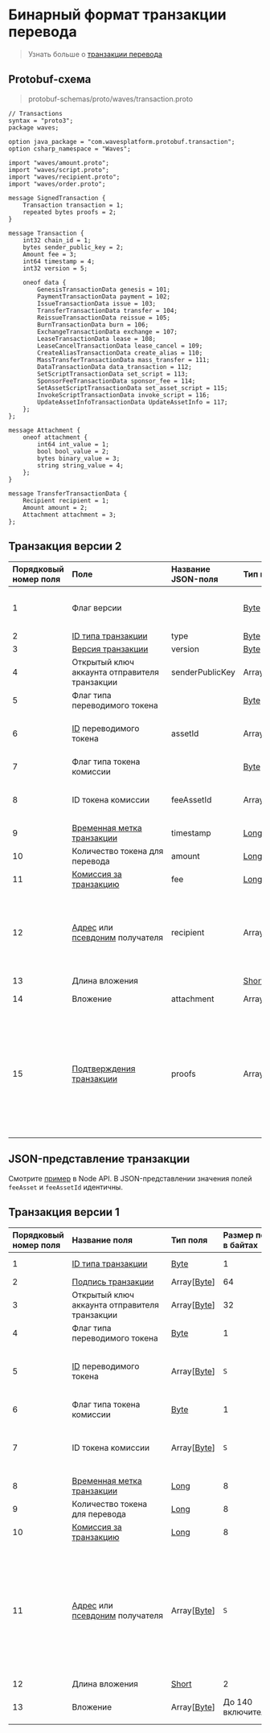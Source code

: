 # Бинарный формат транзакции перевода

> Узнать больше о [транзакции перевода](/ru/blockchain/transaction-type/transfer-transaction)

## Protobuf-схема

> protobuf-schemas/proto/waves/transaction.proto

```
// Transactions
syntax = "proto3";
package waves;
  
option java_package = "com.wavesplatform.protobuf.transaction";
option csharp_namespace = "Waves";
  
import "waves/amount.proto";
import "waves/script.proto";
import "waves/recipient.proto";
import "waves/order.proto";
  
message SignedTransaction {
    Transaction transaction = 1;
    repeated bytes proofs = 2;
}
  
message Transaction {
    int32 chain_id = 1;
    bytes sender_public_key = 2;
    Amount fee = 3;
    int64 timestamp = 4;
    int32 version = 5;
  
    oneof data {
        GenesisTransactionData genesis = 101;
        PaymentTransactionData payment = 102;
        IssueTransactionData issue = 103;
        TransferTransactionData transfer = 104;
        ReissueTransactionData reissue = 105;
        BurnTransactionData burn = 106;
        ExchangeTransactionData exchange = 107;
        LeaseTransactionData lease = 108;
        LeaseCancelTransactionData lease_cancel = 109;
        CreateAliasTransactionData create_alias = 110;
        MassTransferTransactionData mass_transfer = 111;
        DataTransactionData data_transaction = 112;
        SetScriptTransactionData set_script = 113;
        SponsorFeeTransactionData sponsor_fee = 114;
        SetAssetScriptTransactionData set_asset_script = 115;
        InvokeScriptTransactionData invoke_script = 116;
        UpdateAssetInfoTransactionData UpdateAssetInfo = 117;
    };
};

message Attachment {
    oneof attachment {
        int64 int_value = 1;
        bool bool_value = 2;
        bytes binary_value = 3;
        string string_value = 4;
    };
}

message TransferTransactionData {
    Recipient recipient = 1;
    Amount amount = 2;
    Attachment attachment = 3;
};
```

## Транзакция версии 2

| Порядковый номер поля | Поле | Название JSON-поля | Тип поля | Размер поля в байтах | Комментарий |
| :--- | :--- | :--- | :--- | :--- | :--- |
| 1 | Флаг версии |  | [Byte](/ru/blockchain/blockchain/blockchain-data-types) | 1 | Указывает, что [версия транзакции](/ru/blockchain/transaction/transaction-version) является второй или выше.<br>Значение должно быть равно 0 |
| 2 | [ID типа транзакции](/ru/blockchain/transaction-type) | type | [Byte](/ru/blockchain/blockchain/blockchain-data-types) | 1 | Значение должно быть равно 4 |
| 3 | [Версия транзакции](/ru/blockchain/transaction/transaction-version) | version | [Byte](/ru/blockchain/blockchain/blockchain-data-types) | 1 | Значение должно быть равно 2 |
| 4 | Открытый ключ аккаунта отправителя транзакции | senderPublicKey | Array[[Byte](/ru/blockchain/blockchain/blockchain-data-types)] | 32 |  |
| 5 | Флаг типа переводимого токена |  | [Byte](/ru/blockchain/blockchain/blockchain-data-types) | 1 | 0 — [WAVES](/ru/blockchain/token/waves)<br>1 — другой токен |
| 6 | [ID](/ru/blockchain/token/token-id) переводимого токена | assetId | Array[[Byte](/ru/blockchain/blockchain/blockchain-data-types)] | `S` | `S` = 0 если значение поля 5 равно 0.<br>`S` = 32 если значение поля 5 не равно 0 |
| 7 | Флаг типа токена комиссии |  | [Byte](/ru/blockchain/blockchain/blockchain-data-types) | 1 | 0 — WAVES<br>1 — другой токен |
| 8 | ID токена комиссии | feeAssetId | Array[[Byte](/ru/blockchain/blockchain/blockchain-data-types)] | `S` | `S` = 0 если значение поля 7 равно 0.<br>`S` = 32 если значение поля 7 не равно 0 |
| 9 | [Временная метка транзакции](/ru/blockchain/transaction/transaction-timestamp) | timestamp | [Long](/ru/blockchain/blockchain/blockchain-data-types) | 8 |  |
| 10 | Количество токена для перевода | amount | [Long](/ru/blockchain/blockchain/blockchain-data-types) | 8 |  |
| 11 | [Комиссия за транзакцию](/ru/blockchain/transaction/transaction-fee) | fee | [Long](/ru/blockchain/blockchain/blockchain-data-types) | 8 |  |
| 12 | [Адрес](/ru/blockchain/account/address) или [псевдоним](/ru/blockchain/account/alias) получателя | recipient | Array[[Byte](/ru/blockchain/blockchain/blockchain-data-types)] | `S` | Если первым байтом поля является 1, то за ним следует адрес. `S` в этом случае равняется 26.<br>Если первым байтом поля является 2, то за ним следует псевдоним. В этом случае 8 <= `S` <= 34 |
| 13 | Длина вложения |  | [Short](/ru/blockchain/blockchain/blockchain-data-types) | 2 |  |
| 14 | Вложение | attachment | Array[[Byte](/ru/blockchain/blockchain/blockchain-data-types)] | До 140 включительно | Может включать произвольные данные |
| 15 | [Подтверждения транзакции](/ru/blockchain/transaction/transaction-proof) | proofs | Array[[Подтверждение](/ru/blockchain/transaction/transaction-proof)] | `S` | Если массив пустой, то `S` = 3.<br>Если массив не пустой, то `S` = 3 + 2 × `N` + (`P`<sub>1</sub> + `P`<sub>2</sub> + ... + `P`<sub>n</sub>),<br>где<br>`N` — количество подтверждений в массиве,<br>`P`<sub>n</sub> — размер N-го подтверждения в байтах.<br>Максимальное количество подтверждений в массиве — 8. Максимальный размер каждого подтверждения — 64 байта |

## JSON-представление транзакции

Смотрите [пример](https://nodes.wavesplatform.com/transactions/info/2UMEGNXwiRzyGykG8voDgxnwHA7w5aX5gmxdcf9DZZjL) в Node API. В JSON-представлении значения полей `feeAsset` и `feeAssetId` идентичны.  

## Транзакция версии 1

| Порядковый номер поля | Название поля | Тип поля | Размер поля в байтах | Комментарий |
| :--- | :--- | :--- | :--- | :--- |
| 1 | [ID типа транзакции](/ru/blockchain/transaction-type) | [Byte](/ru/blockchain/blockchain/blockchain-data-types) | 1 | Значение должно быть равно 4 |
| 2 | [Подпись транзакции](/ru/blockchain/transaction/transaction-signature) | Array[[Byte](/ru/blockchain/blockchain/blockchain-data-types)] | 64 |  |
| 3 | Открытый ключ аккаунта отправителя транзакции | Array[[Byte](/ru/blockchain/blockchain/blockchain-data-types)] | 32 |  |
| 4 | Флаг типа переводимого токена | [Byte](/ru/blockchain/blockchain/blockchain-data-types) | 1 | 0 — [WAVES](/ru/blockchain/token/waves)<br>1 — другой токен |
| 5 | [ID](/ru/blockchain/token/token-id) переводимого токена | Array[[Byte](/ru/blockchain/blockchain/blockchain-data-types)] | `S` | `S` = 0 если значение поля 4 равно 0.<br>`S` = 32 если значение поля 4 не равно 0 |
| 6 | Флаг типа токена комиссии | [Byte](/ru/blockchain/blockchain/blockchain-data-types) | 1 | 0 — WAVES<br>1 — другой токен |
| 7 | ID токена комиссии | Array[[Byte](/ru/blockchain/blockchain/blockchain-data-types)] | `S` | `S` = 0 если значение поля 4 равно 0.<br>`S` = 32 если значение поля 4 не равно 0 |
| 8 | [Временная метка транзакции](/ru/blockchain/transaction/transaction-timestamp) | [Long](/ru/blockchain/blockchain/blockchain-data-types) | 8 |  |
| 9 | Количество токена для перевода | [Long](/ru/blockchain/blockchain/blockchain-data-types) | 8 |  |
| 10 | [Комиссия за транзакцию](/ru/blockchain/transaction/transaction-fee) | [Long](/ru/blockchain/blockchain/blockchain-data-types) | 8 |  |
| 11 | [Адрес](/ru/blockchain/account/address) или [псевдоним](/ru/blockchain/account/alias) получателя | Array[[Byte](/ru/blockchain/blockchain/blockchain-data-types)] | `S` | Если первым байтом поля является 1, то за ним следует адрес. `S` в этом случае равняется 26<br>Если первым байтом поля является 2, то за ним следует псевдоним. В этом случае 8 <= `S` <= 34  |
| 12 | Длина вложения | [Short](/ru/blockchain/blockchain/blockchain-data-types) | 2 |  |
| 13 | Вложение | Array[[Byte](/ru/blockchain/blockchain/blockchain-data-types)] | До 140 включительно | Может включать произвольные данные |
